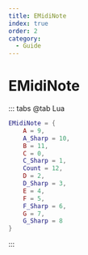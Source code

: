 ```yaml
---
title: EMidiNote
index: true
order: 2
category:
  - Guide
---
```


# EMidiNote
::: tabs
@tab Lua
```lua
EMidiNote = {
    A = 9,
    A_Sharp = 10,
    B = 11,
    C = 0,
    C_Sharp = 1,
    Count = 12,
    D = 2,
    D_Sharp = 3,
    E = 4,
    F = 5,
    F_Sharp = 6,
    G = 7,
    G_Sharp = 8
}
```
:::